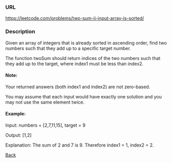 ### URL

https://leetcode.com/problems/two-sum-ii-input-array-is-sorted/
### Description


Given an array of integers that is already sorted in ascending order, find two numbers such that they add up to a specific target number.

The function twoSum should return indices of the two numbers such that they add up to the target, where index1 must be less than index2.

#### Note:

Your returned answers (both index1 and index2) are not zero-based.

You may assume that each input would have exactly one solution and you may not use the same element twice.
#### Example:

Input: numbers = [2,7,11,15], target = 9

Output: [1,2]

Explanation: The sum of 2 and 7 is 9. Therefore index1 = 1, index2 = 2.

[Back](readme.md)